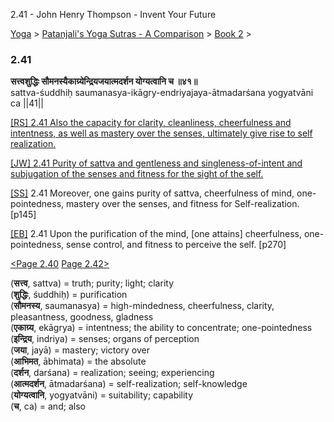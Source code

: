 2.41 - John Henry Thompson - Invent Your Future   
    

[Yoga](../../../yoga.md)‎ > ‎[Patanjali's Yoga Sutras - A Comparison](../../patanjani.md)‎ > ‎[Book 2](../book-2.md)‎ > ‎

### 2.41

**सत्त्वशुद्धिः सौमनस्यैकाग्र्येन्द्रियजयात्मदर्शन योग्यत्वानि च ॥४१॥**  
sattva-śuddhiḥ saumanasya-ikāgry-endriyajaya-ātmadarśana yogyatvāni ca ||41||  
  
  
[\[RS\] 2.41 Also the capacity for clarity, cleanliness, cheerfulness and intentness, as well as mastery over the senses, ultimately give rise to self realization.](http://www.ashtangayoga.info/philosophy/yoga-sutra-patanjali/chapter-2/item/sattva-shuddhih-saumanasya-ikagry-endriyajaya/)  
  
[\[JW\] 2.41 Purity of sattva and gentleness and singleness-of-intent and subjugation of the senses and fitness for the sight of the self.](http://books.google.com/books?id=YzFImjtOxUwC&pg=PA188&ci=174%2C788%2C731%2C79&source=bookclip)  
  
[\[SS\]](http://www.amazon.com/Yoga-Sutras-Patanjali-Commentary-Satchidananda/dp/0932040381) 2.41 Moreover, one gains purity of sattva, cheerfulness of mind, one-pointedness, mastery over the senses, and fitness for Self-realization. \[p145\]  
  
[\[EB\]](http://www.amazon.com/Yoga-Sutras-Patanjali-Translation-Commentary/dp/0865477361/ref=sr_1_1?ie=UTF8&s=books&qid=1250508322&sr=1-1) 2.41 Upon the purification of the mind, \[one attains\] cheerfulness, one-pointedness, sense control, and fitness to perceive the self. \[p270\]  
  
  
[<Page 2.40](240.md)  [Page 2.42>](242.md)  
  

(**सत्त्व**, sattva) = truth; purity; light; clarity  
(**शुद्धिः**, śuddhiḥ) = purification  
(**सौमनस्य**, saumanasya) = high-mindedness, cheerfulness, clarity, pleasantness, goodness, gladness  
(**एकाग्र्य**, ekāgrya) = intentness; the ability to concentrate; one-pointedness  
(**इन्द्रिय**, indriya) = senses; organs of perception  
(**जया**, jayā) = mastery; victory over  
(**आभिमत**, ābhimata) = the absolute  
(**दर्शन**, darśana) = realization; seeing; experiencing  
(**आत्मदर्शन**, ātmadarśana) = self-realization; self-knowledge  
(**योग्यत्वानि**, yogyatvāni) = suitability; capability  
(**च**, ca) = and; also

